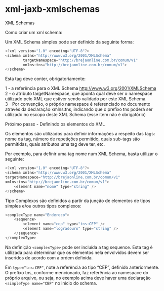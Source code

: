 # xml-jaxb-xmlschemas

XML Schemas

Como criar um xml schema:

Um XML Schema simples pode ser definido da seguinte forma:

```javascript
<?xml version="1.0" encoding="UTF-8"?>
<schema xmlns="http://www.w3.org/2001/XMLSchema"
		targetNamespace="http://brejaonline.com.br/comum/v1"
		xmlns:tns="http://brejaonline.com.br/comum/v1">
</schema>

```

Esta tag deve conter, obrigatoriamente:

1 - a referência para o XML Schema http://www.w3.org/2001/XMLSchema </br>
2 - o atributo targetNamespace, que aponta qual deve ser o namespace
utilizado pelo XML que estiver sendo validado por este XML Schema.</br>
3 - Por convenção, o próprio namespace é referenciado no documento através da declaração
xmlns:tns, indicando que o prefixo tns poderá ser utilizado no escopo
deste XML Schema (esse item não é obrigatório)


Próximo passo - Definindo os elementos do XML

Os elementos são utilizados para definir informações a respeito das tags: nome
da tag, número de repetições permitido, quais sub-tags são permitidas, quais atributos
uma tag deve ter, etc.

Por exemplo, para definir uma tag nome num XML Schema, basta utilizar
o seguinte:

```javascript
<?xml version="1.0" encoding="UTF-8"?>
<schema xmlns="http://www.w3.org/2001/XMLSchema"
targetNamespace="http://brejaonline.com.br/comum/v1"
xmlns:tns="http://brejaonline.com.br/comum/v1">
	<element name="nome" type="string" />
</schema>
```

Tipo Complexos são definidos a partir da junção de elementos de tipos simples e/ou outros 
tipos complexos:

```javascript
<complexType name="Endereco">
	<sequence>
		<element name="cep" type="tns:CEP" />
		<element name="logradouro" type="string" />
	</sequence>
</complexType>

```
Na definição `<complexType>` pode ser incluída a tag sequence. Esta tag é utilizada
para determinar que os elementos nela envolvidos devem ser inseridos de acordo 
com a ordem definida.

Em `type="tns:CEP"`, note a referência ao tipo “CEP”, definido anteriormente. 
O prefixo tns, conforme mencionado, faz referência ao namespace do próprio arquivo, ou seja, no exemplo acima
deve haver uma declaração `<simpleType name="CEP"` no início do schema.  
